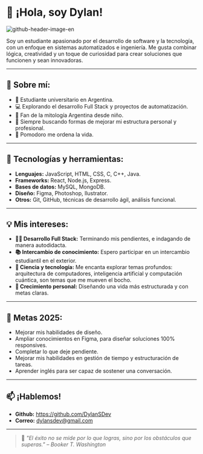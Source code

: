 # 👋 ¡Hola, soy Dylan!  

![github-header-image-en]([https://res.cloudinary.com/dylansdev/image/upload/v1737342995/DYLANSDEV_1_cz375c.gif](https://www.canva.com/design/DAGcso7aa_c/2qepSnDjqjW04VcR4VcpTw/watch?utm_content=DAGcso7aa_c&utm_campaign=designshare&utm_medium=link2&utm_source=uniquelinks&utlId=h62c780762e))

Soy un estudiante apasionado por el desarrollo de software y la tecnología, con un enfoque en sistemas automatizados e ingeniería. Me gusta combinar lógica, creatividad y un toque de curiosidad para crear soluciones que funcionen y sean innovadoras.  

---

## 🚀 Sobre mí:  

- 📍 Estudiante universitario en Argentina.  
- 💻 Explorando el desarrollo Full Stack y proyectos de automatización.  
- 📘 Fan de la mitología Argentina desde niño.  
- 🌟 Siempre buscando formas de mejorar mi estructura personal y profesional.  
- 🍅 Pomodoro me ordena la vida.

---

## 🔧 Tecnologías y herramientas:  

- **Lenguajes:** JavaScript, HTML, CSS, C, C++, Java.  
- **Frameworks:** React, Node.js, Express.  
- **Bases de datos:** MySQL, MongoDB.
- **Diseño:** Figma, Photoshop, Ilustrator.
- **Otros:** Git, GitHub, técnicas de desarrollo ágil, análisis funcional.  

---

## 💡 Mis intereses:  

- **👨‍💻 Desarrollo Full Stack:** Terminando mis pendientes, e indagando de manera autodidacta.
- **📚 Intercambio de conocimiento:** Espero participar en un intercambio estudiantil en el exterior. 
- **📖 Ciencia y tecnología:** Me encanta explorar temas profundos: arquitectura de computadores, inteligencia artificial y computación cuántica, son temas que me mueven el bocho.
- **🎯 Crecimiento personal:** Diseñando una vida más estructurada y con metas claras.  

---

## 🎯 Metas 2025:  

- Mejorar mis habilidades de diseño.
- Ampliar conocimientos en Figma, para diseñar soluciones 100% responsives.
- Completar lo que deje pendiente. 
- Mejorar mis habilidades en gestión de tiempo y estructuración de tareas.    
- Aprender inglés para ser capaz de sostener una conversación.

---

## 📫 ¡Hablemos!  

- **Github:** https://github.com/DylanSDev
- **Correo:** [dylansdev@gmail.com](mailto:dylansdev@gmail.com)  

---

> 💭 *"El éxito no se mide por lo que logras, sino por los obstáculos que superas." – Booker T. Washington*  


<!---
DylanSDev/DylanSDev is a ✨ special ✨ repository because its `README.md` (this file) appears on your GitHub profile.
You can click the Preview link to take a look at your changes.
--->
